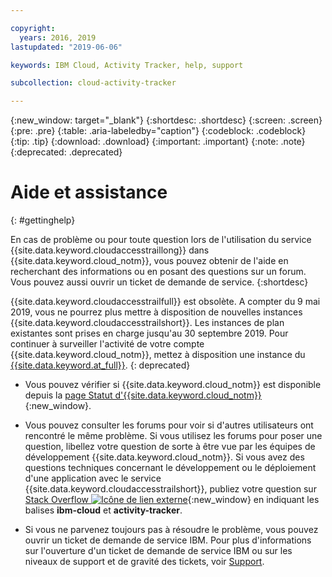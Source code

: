 ```yaml
---

copyright:
  years: 2016, 2019
lastupdated: "2019-06-06"

keywords: IBM Cloud, Activity Tracker, help, support

subcollection: cloud-activity-tracker

---
```


{:new_window: target="_blank"}
{:shortdesc: .shortdesc}
{:screen: .screen}
{:pre: .pre}
{:table: .aria-labeledby="caption"}
{:codeblock: .codeblock}
{:tip: .tip}
{:download: .download}
{:important: .important}
{:note: .note}
{:deprecated: .deprecated}


# Aide et assistance
{: #gettinghelp}

En cas de problème ou pour toute question lors de l'utilisation du service {{site.data.keyword.cloudaccesstraillong}} dans {{site.data.keyword.cloud_notm}}, vous pouvez obtenir de l'aide en recherchant des informations ou en posant des questions sur un forum. Vous pouvez aussi ouvrir un ticket de demande de service.
{:shortdesc}

{{site.data.keyword.cloudaccesstrailfull}} est obsolète. A compter du 9 mai 2019, vous ne pourrez plus mettre à disposition de nouvelles instances {{site.data.keyword.cloudaccesstrailshort}}. Les instances de plan existantes sont prises en charge jusqu'au 30 septembre 2019. Pour continuer à surveiller l'activité de votre compte {{site.data.keyword.cloud_notm}}, mettez à disposition une instance du [{{site.data.keyword.at_full}}](/docs/services/Activity-Tracker-with-LogDNA?topic=logdnaat-getting-started#getting-started).
{: deprecated}

* Vous pouvez vérifier si {{site.data.keyword.cloud_notm}} est disponible depuis la [page Statut d'{{site.data.keyword.cloud_notm}}](https://cloud.ibm.com/status?selected=status){:new_window}.

* Vous pouvez consulter les forums pour voir si d'autres utilisateurs ont rencontré le même problème. Si vous utilisez les forums pour poser une question, libellez votre question de sorte à être vue par les équipes de développement {{site.data.keyword.cloud_notm}}. Si vous avez des questions techniques concernant le développement ou le déploiement d'une application avec le service {{site.data.keyword.cloudaccesstrailshort}}, publiez votre question sur [Stack Overflow ![Icône de lien externe](../../icons/launch-glyph.svg "Icône de lien externe")](https://stackoverflow.com/search?q=activity-tracker+ibm-cloud){:new_window} en indiquant les balises **ibm-cloud** et **activity-tracker**.

* Si vous ne parvenez toujours pas à résoudre le problème, vous pouvez ouvrir un ticket de demande de service IBM. Pour plus d'informations sur l'ouverture d'un ticket de demande de service IBM ou sur les niveaux de support et de gravité des tickets, voir [Support](/docs/get-support?topic=get-support-getting-customer-support#getting-customer-support).

